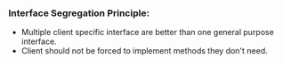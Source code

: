 ### Interface Segregation Principle:
- Multiple client specific interface are better than one general purpose interface.
- Client should not be forced to implement methods they don't need.